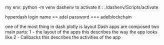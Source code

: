 my env: python -m venv dashenv
to activate it : ./dashenv/Scripts/activate


hyperdash login
name == adel
password === adelblockchain

one of the most thing in dash plotly is layout
Dash apps are composed two main parts:
1 - the layout of the apps this describes the way the app looks like
2 - Callbacks this describes the activities of the app